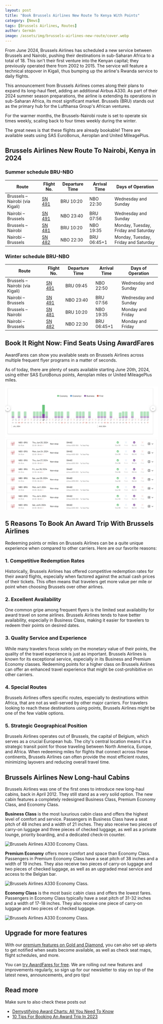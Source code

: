 ```yaml
---
layout: post
title: "Book Brussels Airlines New Route To Kenya With Points"
category: [News]
tags: [Brussels Airlines, Routes]
author: Germán
image: /assets/img/brussels-airlines-new-route/cover.webp
---
```


From June 2024, Brussels Airlines has scheduled a new service between Brussels and Nairobi, pushing their destinations in sub-Saharan Africa to a total of 18. This isn't their first venture into the Kenyan capital; they previously operated there from 2002 to 2015. The service will feature a technical stopover in Kigali, thus bumping up the airline's Rwanda service to daily flights.

This announcement from Brussels Airlines comes along their plans to expand its long-haul fleet, adding an additional Airbus A330. As part of their 2024 summer season preparations, the airline is extending its operations in sub-Saharan Africa, its most significant market. Brussels (BRU) stands out as the primary hub for the Lufthansa Group's African ventures. 

For the warmer months, the Brussels-Nairobi route is set to operate six times weekly, scaling back to four times weekly during the winter. 

The great news is that these flights are already bookable! There are available seats using SAS EuroBonus, Aeroplan and United MileagePlus.

## Brussels Airlines New Route To Nairobi, Kenya in 2024

### Summer schedule BRU-NBO

| Route                            | Flight No. | Departure Time | Arrival Time | Days of Operation                             |
|----------------------------------|------------|----------------|--------------|-----------------------------------------------|
| Brussels – Nairobi (via Kigali)   | [SN 491](https://awardfares.com/search?..;f:sn491)     | BRU 10:20      | NBO 22:30    | Wednesday and Sunday                          |
| Nairobi – Brussels               | [SN 491](https://awardfares.com/search?..;f:sn491)     | NBO 23:40      | BRU 07:56    | Wednesday and Sunday                          |
| Brussels – Nairobi               | [SN 481](https://awardfares.com/search?..;f:sn481)     | BRU 10:20      | NBO 19:35    | Monday, Tuesday, Friday and Saturday          |
| Nairobi – Brussels               | [SN 482](https://awardfares.com/search?..;f:sn482)     | NBO 22:30      | BRU 06:45+1  | Monday, Tuesday, Friday and Saturday          |

### Winter schedule BRU-NBO

| Route                        | Flight No. | Departure Time | Arrival Time | Days of Operation       |
|------------------------------|------------|----------------|--------------|-------------------------|
| Brussels – Nairobi (via Kigali) | [SN 491](https://awardfares.com/search?..;f:sn491)     | BRU 09:45      | NBO 22:50    | Wednesday and Sunday    |
| Nairobi – Brussels             | [SN 491](https://awardfares.com/search?..;f:sn491)     | NBO 23:40      | BRU 07:56    | Wednesday and Sunday    |
| Brussels – Nairobi             | [SN 481](https://awardfares.com/search?..;f:sn481)     | BRU 10:20      | NBO 19:35    | Monday and Friday       |
| Nairobi – Brussels             | [SN 482](https://awardfares.com/search?..;f:sn482)     | NBO 22:30      | BRU 06:45+1  | Monday and Friday       |


## Book It Right Now: Find Seats Using AwardFares

AwardFares can show you available seats on Brussels Airlines across multiple frequent flyer programs in a matter of seconds.

As of today, there are plenty of seats available starting June 20th, 2024, using either SAS EuroBonus points, Aeroplan miles or United MileagePlus miles.

<img src="../assets/img/brussels-airlines-new-route/nbo-bru-timeline.webp" alt="Book Brussels Airlines New Route To Kenya with Points (AwardFares)." />

<img src="../assets/img/brussels-airlines-new-route/nbo-bru-list.webp" alt="Book Brussels Airlines New Route To Kenya with Points (AwardFares)." />

## 5 Reasons To Book An Award Trip With Brussels Airlines

Redeeming points or miles on Brussels Airlines can be a quite unique experience when compared to other carriers. Here are our favorite reasons:

### 1. Competitive Redemption Rates

Historically, Brussels Airlines has offered competitive redemption rates for their award flights, especially when factored against the actual cash prices of their tickets. This often means that travelers get more value per mile or point when choosing Brussels over other airlines.


### 2. Excellent Availability

One common gripe among frequent flyers is the limited seat availability for award travel on some airlines. Brussels Airlines tends to have better availability, especially in Business Class, making it easier for travelers to redeem their points on desired dates.

### 3. Quality Service and Experience

While many travelers focus solely on the monetary value of their points, the quality of the travel experience is just as important. Brussels Airlines is known for its exceptional service, especially in its Business and Premium Economy classes. Redeeming points for a higher class on Brussels Airlines can offer an enhanced travel experience that might be cost-prohibitive on other carriers.

### 4. Special Routes

Brussels Airlines offers specific routes, especially to destinations within Africa, that are not as well-served by other major carriers. For travelers looking to reach these destinations using points, Brussels Airlines might be one of the few viable options.

### 5. Strategic Geographical Position

Brussels Airlines operates out of Brussels, the capital of Belgium, which serves as a crucial European hub. The city's central location means it's a strategic transit point for those traveling between North America, Europe, and Africa. When redeeming miles for flights that connect across these continents, Brussels Airlines can often provide the most efficient routes, minimizing layovers and reducing overall travel time.



## Brussels Airlines New Long-haul Cabins

Brussels Airlines was one of the first ones to introduce new long-haul cabins, back in April 2012. They still stand as a very solid option. The new cabin features a completely redesigned Business Class, Premium Economy Class, and Economy Class.

**Business Class** is the most luxurious cabin class and offers the highest level of comfort and service. Passengers in Business Class have a seat pitch of 48 inches and a width of 21 inches. They also receive two pieces of carry-on luggage and three pieces of checked luggage, as well as a private lounge, priority boarding, and a dedicated check-in counter.

<img src="../assets/img/brussels-airlines-new-route/brussels-airlines-business-class.avif" alt="Brussels Airlines A330 Economy Class." />


**Premium Economy** offers more comfort and space than Economy Class. Passengers in Premium Economy Class have a seat pitch of 38 inches and a width of 19 inches. They also receive two pieces of carry-on luggage and two pieces of checked luggage, as well as an upgraded meal service and access to the Belgian bar.

<img src="../assets/img/brussels-airlines-new-route/brussels-airlines-premium-economy.avif" alt="Brussels Airlines A330 Economy Class." />


**Economy Class** is the most basic cabin class and offers the lowest fares. Passengers in Economy Class typically have a seat pitch of 31-32 inches and a width of 17-18 inches. They also receive one piece of carry-on luggage and two pieces of checked luggage.

<img src="../assets/img/brussels-airlines-new-route/brussels-airlines-economy.avif" alt="Brussels Airlines A330 Economy Class." />



## Upgrade for more features

With our [premium features on Gold and Diamond](https://awardfares.com/pricing), you can also set up alerts to get notified when seats become available, as well as check seat maps, flight schedules, and more.

You can [try AwardFares for free](https://awardfares.com/). We are rolling out new features and improvements regularly, so sign up for our newsletter to stay on top of the latest news, announcements, and pro tips!

## Read more

Make sure to also check these posts out

- [Demystifying Award Charts: All You Need To Know](https://blog.awardfares.com/demystifying-award-charts/)
- [10 Tips For Booking An Award Trip In 2023](https://blog.awardfares.com/award-trip-tips/)
